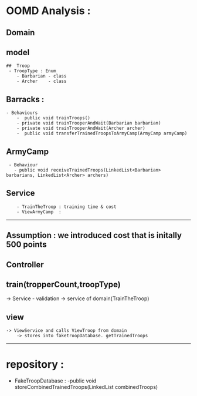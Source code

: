 # OOMD Analysis : 
## Domain
  ##  model
    ##  Troop 
     - TroopType : Enum
    	- Barbarian - class
    	- Archer    - class
  ##  Barracks  :
    - Behaviours 
        -  public void trainTroops()
        - private void trainTrooperAndWait(Barbarian barbarian)
        - private void trainTrooperAndWait(Archer archer)
        -  public void transferTrainedTroopsToArmyCamp(ArmyCamp armyCamp)
  ##  ArmyCamp  
     - Behaviour
       - public void receiveTrainedTroops(LinkedList<Barbarian> barbarians, LinkedList<Archer> archers)
  ##  Service 
  		- TrainTheTroop : training time & cost
  		- ViewArmyCamp  : 
-----
## Assumption : we introduced cost that is initally 500 points

## Controller
  ## train(tropperCount,troopType)
   -> Service
   		- validation -> service of domain(TrainTheTroop)

  ## view 
 	-> ViewService and calls ViewTroop from domain
    	-> stores into faketroopDatabase. getTrainedTroops
     	
---
# repository :
  - FakeTroopDatabase : 
      -public void storeCombinedTrainedTroops(LinkedList<Object> combinedTroops)
